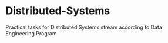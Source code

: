 # Distributed-Systems
Practical tasks for Distributed Systems stream according to Data Engineering Program
